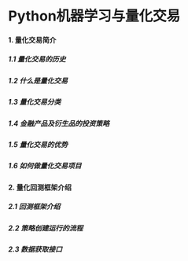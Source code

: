 # Python机器学习与量化交易
#### 1. 量化交易简介
##### 1.1 量化交易的历史
##### 1.2 什么是量化交易
##### 1.3 量化交易分类
##### 1.4 金融产品及衍生品的投资策略
##### 1.5 量化交易的优势
##### 1.6 如何做量化交易项目
#### 2. 量化回测框架介绍
##### 2.1 回测框架介绍
##### 2.2 策略创建运行的流程

##### 2.3 数据获取接口